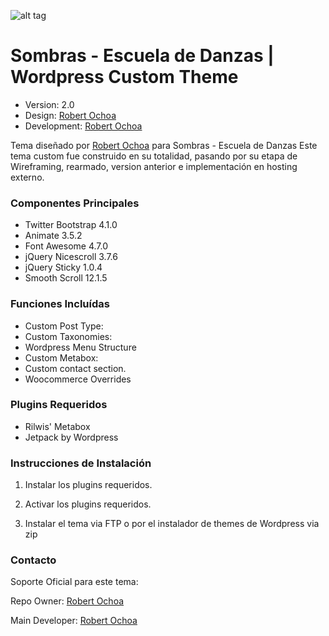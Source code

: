![alt tag](http://robertochoa.com.ve/wp-content/uploads/2018/08/repo-logo.jpg)

# Sombras - Escuela de Danzas | Wordpress Custom Theme #

* Version: 2.0
* Design: [Robert Ochoa](http://www.robertochoa.com.ve/)
* Development: [Robert Ochoa](http://www.robertochoa.com.ve/)

Tema diseñado por [Robert Ochoa](http://www.robertochoa.com.ve/) para Sombras - Escuela de Danzas Este tema custom fue construido en su totalidad, pasando por su etapa de Wireframing, rearmado, version anterior e implementación en hosting externo.

### Componentes Principales ###

* Twitter Bootstrap 4.1.0
* Animate 3.5.2
* Font Awesome 4.7.0
* jQuery Nicescroll 3.7.6
* jQuery Sticky 1.0.4
* Smooth Scroll 12.1.5

### Funciones Incluídas ###

* Custom Post Type:
* Custom Taxonomies:
* Wordpress Menu Structure
* Custom Metabox:
* Custom contact section.
* Woocommerce Overrides

### Plugins Requeridos ###

* Rilwis' Metabox
* Jetpack by Wordpress

### Instrucciones de Instalación ###

1. Instalar los plugins requeridos.

2. Activar los plugins requeridos.

3. Instalar el tema via FTP o por el instalador de themes de Wordpress via zip

### Contacto ###

Soporte Oficial para este tema:

Repo Owner: [Robert Ochoa](http://www.robertochoa.com.ve/)

Main Developer: [Robert Ochoa](http://www.robertochoa.com.ve/)
